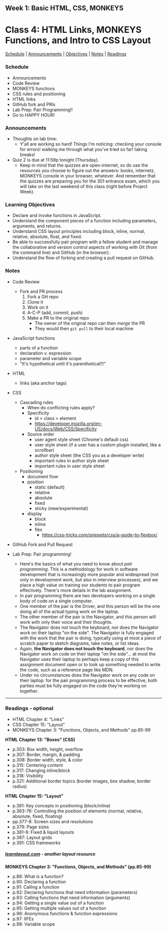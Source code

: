 ## **Week 1: Basic HTML, CSS, MONKEYS**
# Class 4: HTML Links, MONKEYS Functions, and Intro to CSS Layout

[Schedule](#schedule) | [Announcements](#announcements) | [Objectives](#learning-objectives) | [Notes](#notes) | [Readings](#readings)

### Schedule

- Announcements
- Code Review
- MONKEYS functions
- CSS rules and positioning
- HTML links
- GitHub fork and PRls
- Lab Prep: Pair Programming!!
- Go to HAPPY HOUR!

### Announcements
- Thoughts on lab time:
	- Y'all are working so hard! Things I'm noticing: checking your console for errors! walking me through what you've tried so far! taking breaks!
- Quiz 2 is due at 11:59p tonight (Thursday).
	- Keep in mind that the quizzes are open-internet, so do use the resources you choose to figure out the answers: books, internetz, MONKEYS console in your browser, whatever. And remember that the quizzes are preparing you for the 301 entrance exam, which you will take on the last weekend of this class (right before Project Week).

### Learning Objectives
- Declare and invoke functions in JavaScript.
- Understand the component pieces of a function including parameters, arguments, and returns.
- Understand CSS layout principles including block, inline, normal, relative, absolute, float, and fixed.
- Be able to successfully pair program with a fellow student and manage the collaborative and version control aspects of working with Git (from the command line) and GitHub (in the browser).
- Understand the flow of forking and creating a pull request on GitHub.

### Notes
- Code Review
	- Fork and PR process
		1. Fork a GH repo
		2. Clone it
		3. Work on it
		4. A-C-P (add, commit, push)
		5. Make a PR to the original repo
			- The owner of the original repo can then *merge* the PR
			- They would then `git pull` to their local machine 

- JavaScript functions
	- parts of a function
	- declaration v. expression
	- parameter and variable scope
	- "It's hypothetical until it's parenthetical!!!"

- HTML
	- links (aka anchor tags)

- CSS
	- Cascading rules
		- When do conflicting rules apply?
		- Specificity
			- id > class > element
			- https://developer.mozilla.org/en-US/docs/Web/CSS/Specificity
		- Source order
			- user agent style sheet (Chrome's default css)
			- user style sheet (if a user has a custom plugin installed, like a scrollbar)
			- author style sheet (the CSS you as a developer write)
			- important rules in author style sheet
			- important rules in user style sheet
	- Positioning
		- document flow
		- position
			- static (default)
			- relative
			- absolute
			- fixed
			- sticky (new/experimental)
		- display
			- block
			- inline
			- flex
				- https://css-tricks.com/snippets/css/a-guide-to-flexbox/

- GitHub Fork and Pull Request

- Lab Prep: Pair programming!
	- Here's the basics of what you need to know about *pair programming*. This is a methodology for work in software development that is increasingly more popular and widespread (not only in development work, but also in interview processes), and we place a high value on training our students to pair program effectively. There's more details in the lab assignment.
	- In pair programming there are two developers working on a single body of code on a single computer.
	- One member of the pair is the Driver, and this person will be the one doing all of the actual typing work on the laptop.
	- The other member of the pair is the Navigator, and this person will work with only their voice and their thoughts.
	- The Navigator does not touch the keyboard, nor does the Navigator work on their laptop "on the side". The Navigator is fully engaged with the work that the pair is doing, typically using at most a piece of scratch paper to sketch diagrams, take notes, or list ideas.
	- Again, **the Navigator does not touch the keyboard**, nor does the Navigator work on code on their laptop "on the side"... at most the Navigator uses their laptop to perhaps keep a copy of this assignment document open or to look up something needed to write the code, such as a reference page like MDN.
	- Under no circumstances does the Navigator work on any code on their laptop: for the pair programming process to be effective, both parties must be fully engaged on the code they're working on together.

---

### Readings - optional

- HTML Chapter 4: "Links"
- CSS Chapter 15: "Layout"
- MONKEYS Chapter 3: "Functions, Objects, and Methods" pp.85-99

**HTML Chapter 13: "Boxes" (CSS)**

- p.303: Box width, height, overflow
- p.307: Border, margin, & padding
- p.308: Border width, style, & color
- p.315: Centering content
- p.317: Changing inline/block
- p.318: Visibility
- p.321: Additional border topics (border images, box shadow, border radius)

**HTML Chapter 15: "Layout"**

- p.361: Key concepts in positioning (block/inline)
- p.363-76: Controlling the position of elements (normal, relative, absolute, fixed, floating)
- pp.377-8: Screen sizes and resolutions
- p.379: Page sizes
- p.381-6: Fixed & liquid layouts
- p.387: Layout grids
- p.391: CSS frameworks

##### [learnlayout.com](http://learnlayout.com) - another layout resource

**MONKEYS Chapter 3: "Functions, Objects, and Methods" (pp.85-99)**

- p.88: What is a function?
- p.90: Declaring a function
- p.91: Calling a function
- p.92: Declaring functions that need information (parameters)
- p.93: Calling functions that need information (arguments)
- p.94: Getting a single value out of a function
- p.95: Getting multiple values out of a function
- p.96: Anonymous functions & function expressions
- p.97: IIFEs
- p.98: Variable scope